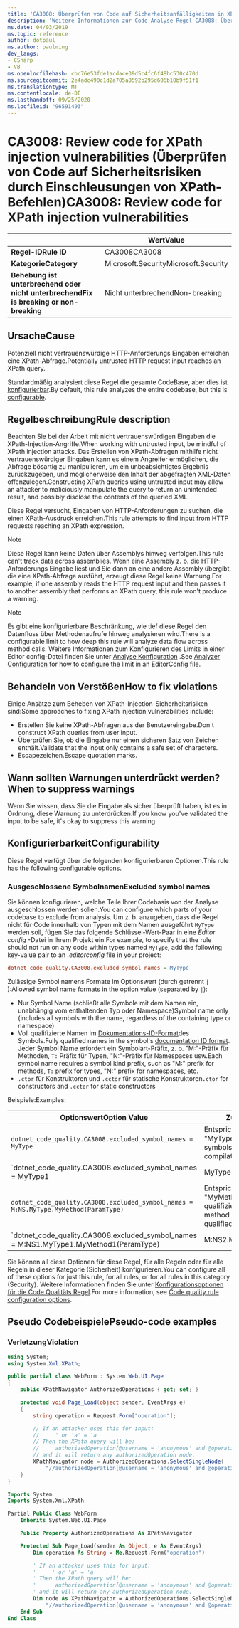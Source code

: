 ```yaml
---
title: 'CA3008: Überprüfen von Code auf Sicherheitsanfälligkeiten in XPath-Injektion (Code Analyse)'
description: 'Weitere Informationen zur Code Analyse Regel CA3008: Überprüfen von Code für Sicherheitsrisiken in Bezug auf XPath'
ms.date: 04/03/2019
ms.topic: reference
author: dotpaul
ms.author: paulming
dev_langs:
- CSharp
- VB
ms.openlocfilehash: cbc76e53fde1acdace39d5c4fc6f48bc530c470d
ms.sourcegitcommit: 2e4adc490c1d2a705a0592b295d606b10b9f51f1
ms.translationtype: MT
ms.contentlocale: de-DE
ms.lasthandoff: 09/25/2020
ms.locfileid: "96591493"
---
```

# <a name="ca3008-review-code-for-xpath-injection-vulnerabilities"></a><span data-ttu-id="b6a14-103">CA3008: Review code for XPath injection vulnerabilities (Überprüfen von Code auf Sicherheitsrisiken durch Einschleusungen von XPath-Befehlen)</span><span class="sxs-lookup"><span data-stu-id="b6a14-103">CA3008: Review code for XPath injection vulnerabilities</span></span>

| | <span data-ttu-id="b6a14-104">Wert</span><span class="sxs-lookup"><span data-stu-id="b6a14-104">Value</span></span> |
|-|-|
| <span data-ttu-id="b6a14-105">**Regel-ID**</span><span class="sxs-lookup"><span data-stu-id="b6a14-105">**Rule ID**</span></span> |<span data-ttu-id="b6a14-106">CA3008</span><span class="sxs-lookup"><span data-stu-id="b6a14-106">CA3008</span></span>|
| <span data-ttu-id="b6a14-107">**Kategorie**</span><span class="sxs-lookup"><span data-stu-id="b6a14-107">**Category**</span></span> |<span data-ttu-id="b6a14-108">Microsoft.Security</span><span class="sxs-lookup"><span data-stu-id="b6a14-108">Microsoft.Security</span></span>|
| <span data-ttu-id="b6a14-109">**Behebung ist unterbrechend oder nicht unterbrechend**</span><span class="sxs-lookup"><span data-stu-id="b6a14-109">**Fix is breaking or non-breaking**</span></span> |<span data-ttu-id="b6a14-110">Nicht unterbrechend</span><span class="sxs-lookup"><span data-stu-id="b6a14-110">Non-breaking</span></span>|

## <a name="cause"></a><span data-ttu-id="b6a14-111">Ursache</span><span class="sxs-lookup"><span data-stu-id="b6a14-111">Cause</span></span>

<span data-ttu-id="b6a14-112">Potenziell nicht vertrauenswürdige HTTP-Anforderungs Eingaben erreichen eine XPath-Abfrage.</span><span class="sxs-lookup"><span data-stu-id="b6a14-112">Potentially untrusted HTTP request input reaches an XPath query.</span></span>

<span data-ttu-id="b6a14-113">Standardmäßig analysiert diese Regel die gesamte CodeBase, aber dies ist [konfigurierbar](#configurability).</span><span class="sxs-lookup"><span data-stu-id="b6a14-113">By default, this rule analyzes the entire codebase, but this is [configurable](#configurability).</span></span>

## <a name="rule-description"></a><span data-ttu-id="b6a14-114">Regelbeschreibung</span><span class="sxs-lookup"><span data-stu-id="b6a14-114">Rule description</span></span>

<span data-ttu-id="b6a14-115">Beachten Sie bei der Arbeit mit nicht vertrauenswürdigen Eingaben die XPath-Injection-Angriffe.</span><span class="sxs-lookup"><span data-stu-id="b6a14-115">When working with untrusted input, be mindful of XPath injection attacks.</span></span> <span data-ttu-id="b6a14-116">Das Erstellen von XPath-Abfragen mithilfe nicht vertrauenswürdiger Eingaben kann es einem Angreifer ermöglichen, die Abfrage bösartig zu manipulieren, um ein unbeabsichtigtes Ergebnis zurückzugeben, und möglicherweise den Inhalt der abgefragten XML-Daten offenzulegen.</span><span class="sxs-lookup"><span data-stu-id="b6a14-116">Constructing XPath queries using untrusted input may allow an attacker to maliciously manipulate the query to return an unintended result, and possibly disclose the contents of the queried XML.</span></span>

<span data-ttu-id="b6a14-117">Diese Regel versucht, Eingaben von HTTP-Anforderungen zu suchen, die einen XPath-Ausdruck erreichen.</span><span class="sxs-lookup"><span data-stu-id="b6a14-117">This rule attempts to find input from HTTP requests reaching an XPath expression.</span></span>

> [!NOTE]
> <span data-ttu-id="b6a14-118">Diese Regel kann keine Daten über Assemblys hinweg verfolgen.</span><span class="sxs-lookup"><span data-stu-id="b6a14-118">This rule can't track data across assemblies.</span></span> <span data-ttu-id="b6a14-119">Wenn eine Assembly z. b. die HTTP-Anforderungs Eingabe liest und Sie dann an eine andere Assembly übergibt, die eine XPath-Abfrage ausführt, erzeugt diese Regel keine Warnung.</span><span class="sxs-lookup"><span data-stu-id="b6a14-119">For example, if one assembly reads the HTTP request input and then passes it to another assembly that performs an XPath query, this rule won't produce a warning.</span></span>

> [!NOTE]
> <span data-ttu-id="b6a14-120">Es gibt eine konfigurierbare Beschränkung, wie tief diese Regel den Datenfluss über Methodenaufrufe hinweg analysieren wird.</span><span class="sxs-lookup"><span data-stu-id="b6a14-120">There is a configurable limit to how deep this rule will analyze data flow across method calls.</span></span> <span data-ttu-id="b6a14-121">Weitere Informationen zum Konfigurieren des Limits in einer Editor config-Datei finden Sie unter [Analyse Konfiguration](https://github.com/dotnet/roslyn-analyzers/blob/master/docs/Analyzer%20Configuration.md#dataflow-analysis) .</span><span class="sxs-lookup"><span data-stu-id="b6a14-121">See [Analyzer Configuration](https://github.com/dotnet/roslyn-analyzers/blob/master/docs/Analyzer%20Configuration.md#dataflow-analysis) for how to configure the limit in an EditorConfig file.</span></span>

## <a name="how-to-fix-violations"></a><span data-ttu-id="b6a14-122">Behandeln von Verstößen</span><span class="sxs-lookup"><span data-stu-id="b6a14-122">How to fix violations</span></span>

<span data-ttu-id="b6a14-123">Einige Ansätze zum Beheben von XPath-Injection-Sicherheitsrisiken sind:</span><span class="sxs-lookup"><span data-stu-id="b6a14-123">Some approaches to fixing XPath injection vulnerabilities include:</span></span>

- <span data-ttu-id="b6a14-124">Erstellen Sie keine XPath-Abfragen aus der Benutzereingabe.</span><span class="sxs-lookup"><span data-stu-id="b6a14-124">Don't construct XPath queries from user input.</span></span>
- <span data-ttu-id="b6a14-125">Überprüfen Sie, ob die Eingabe nur einen sicheren Satz von Zeichen enthält.</span><span class="sxs-lookup"><span data-stu-id="b6a14-125">Validate that the input only contains a safe set of characters.</span></span>
- <span data-ttu-id="b6a14-126">Escapezeichen.</span><span class="sxs-lookup"><span data-stu-id="b6a14-126">Escape quotation marks.</span></span>

## <a name="when-to-suppress-warnings"></a><span data-ttu-id="b6a14-127">Wann sollten Warnungen unterdrückt werden?</span><span class="sxs-lookup"><span data-stu-id="b6a14-127">When to suppress warnings</span></span>

<span data-ttu-id="b6a14-128">Wenn Sie wissen, dass Sie die Eingabe als sicher überprüft haben, ist es in Ordnung, diese Warnung zu unterdrücken.</span><span class="sxs-lookup"><span data-stu-id="b6a14-128">If you know you've validated the input to be safe, it's okay to suppress this warning.</span></span>

## <a name="configurability"></a><span data-ttu-id="b6a14-129">Konfigurierbarkeit</span><span class="sxs-lookup"><span data-stu-id="b6a14-129">Configurability</span></span>

<span data-ttu-id="b6a14-130">Diese Regel verfügt über die folgenden konfigurierbaren Optionen.</span><span class="sxs-lookup"><span data-stu-id="b6a14-130">This rule has the following configurable options.</span></span>

### <a name="excluded-symbol-names"></a><span data-ttu-id="b6a14-131">Ausgeschlossene Symbolnamen</span><span class="sxs-lookup"><span data-stu-id="b6a14-131">Excluded symbol names</span></span>

<span data-ttu-id="b6a14-132">Sie können konfigurieren, welche Teile Ihrer Codebasis von der Analyse ausgeschlossen werden sollen.</span><span class="sxs-lookup"><span data-stu-id="b6a14-132">You can configure which parts of your codebase to exclude from analysis.</span></span> <span data-ttu-id="b6a14-133">Um z. b. anzugeben, dass die Regel nicht für Code innerhalb von Typen mit dem Namen ausgeführt `MyType` werden soll, fügen Sie das folgende Schlüssel-Wert-Paar in eine *Editor config* -Datei in Ihrem Projekt ein:</span><span class="sxs-lookup"><span data-stu-id="b6a14-133">For example, to specify that the rule should not run on any code within types named `MyType`, add the following key-value pair to an *.editorconfig* file in your project:</span></span>

```ini
dotnet_code_quality.CA3008.excluded_symbol_names = MyType
```

<span data-ttu-id="b6a14-134">Zulässige Symbol namens Formate im Optionswert (durch getrennt `|` ):</span><span class="sxs-lookup"><span data-stu-id="b6a14-134">Allowed symbol name formats in the option value (separated by `|`):</span></span>

- <span data-ttu-id="b6a14-135">Nur Symbol Name (schließt alle Symbole mit dem Namen ein, unabhängig vom enthaltenden Typ oder Namespace)</span><span class="sxs-lookup"><span data-stu-id="b6a14-135">Symbol name only (includes all symbols with the name, regardless of the containing type or namespace)</span></span>
- <span data-ttu-id="b6a14-136">Voll qualifizierte Namen im [Dokumentations-ID-Format](https://github.com/dotnet/csharplang/blob/master/spec/documentation-comments.md#id-string-format)des Symbols.</span><span class="sxs-lookup"><span data-stu-id="b6a14-136">Fully qualified names in the symbol's [documentation ID format](https://github.com/dotnet/csharplang/blob/master/spec/documentation-comments.md#id-string-format).</span></span> <span data-ttu-id="b6a14-137">Jeder Symbol Name erfordert ein Symbolart-Präfix, z. b. "M:"-Präfix für Methoden, `T:` Präfix für Typen, "N:"-Präfix für Namespaces usw.</span><span class="sxs-lookup"><span data-stu-id="b6a14-137">Each symbol name requires a symbol kind prefix, such as "M:" prefix for methods, `T:` prefix for types, "N:" prefix for namespaces, etc.</span></span>
- <span data-ttu-id="b6a14-138">`.ctor` für Konstruktoren und `.cctor` für statische Konstruktoren</span><span class="sxs-lookup"><span data-stu-id="b6a14-138">`.ctor` for constructors and `.cctor` for static constructors</span></span>

<span data-ttu-id="b6a14-139">Beispiele:</span><span class="sxs-lookup"><span data-stu-id="b6a14-139">Examples:</span></span>

| <span data-ttu-id="b6a14-140">Optionswert</span><span class="sxs-lookup"><span data-stu-id="b6a14-140">Option Value</span></span> | <span data-ttu-id="b6a14-141">Zusammenfassung</span><span class="sxs-lookup"><span data-stu-id="b6a14-141">Summary</span></span> |
| --- | --- |
|`dotnet_code_quality.CA3008.excluded_symbol_names = MyType` | <span data-ttu-id="b6a14-142">Entspricht allen Symbolen mit dem Namen "MyType" in der Kompilierung.</span><span class="sxs-lookup"><span data-stu-id="b6a14-142">Matches all symbols named 'MyType' in the compilation</span></span>
|`dotnet_code_quality.CA3008.excluded_symbol_names = MyType1|MyType2` | <span data-ttu-id="b6a14-143">Entspricht allen Symbolen mit dem Namen "MyType1" oder "MyType2" in der Kompilierung.</span><span class="sxs-lookup"><span data-stu-id="b6a14-143">Matches all symbols named either 'MyType1' or 'MyType2' in the compilation</span></span>
|`dotnet_code_quality.CA3008.excluded_symbol_names = M:NS.MyType.MyMethod(ParamType)` | <span data-ttu-id="b6a14-144">Entspricht der bestimmten Methode "MyMethod" mit der angegebenen voll qualifizierten Signatur.</span><span class="sxs-lookup"><span data-stu-id="b6a14-144">Matches specific method 'MyMethod' with given fully qualified signature</span></span>
|`dotnet_code_quality.CA3008.excluded_symbol_names = M:NS1.MyType1.MyMethod1(ParamType)|M:NS2.MyType2.MyMethod2(ParamType)` | <span data-ttu-id="b6a14-145">Entspricht den spezifischen Methoden "MyMethod1" und "MyMethod2" mit der entsprechenden voll qualifizierten Signatur.</span><span class="sxs-lookup"><span data-stu-id="b6a14-145">Matches specific methods 'MyMethod1' and 'MyMethod2' with respective fully qualified signature</span></span>

<span data-ttu-id="b6a14-146">Sie können all diese Optionen für diese Regel, für alle Regeln oder für alle Regeln in dieser Kategorie (Sicherheit) konfigurieren.</span><span class="sxs-lookup"><span data-stu-id="b6a14-146">You can configure all of these options for just this rule, for all rules, or for all rules in this category (Security).</span></span> <span data-ttu-id="b6a14-147">Weitere Informationen finden Sie unter [Konfigurationsoptionen für die Code Qualitäts Regel](../code-quality-rule-options.md).</span><span class="sxs-lookup"><span data-stu-id="b6a14-147">For more information, see [Code quality rule configuration options](../code-quality-rule-options.md).</span></span>

## <a name="pseudo-code-examples"></a><span data-ttu-id="b6a14-148">Pseudo Codebeispiele</span><span class="sxs-lookup"><span data-stu-id="b6a14-148">Pseudo-code examples</span></span>

### <a name="violation"></a><span data-ttu-id="b6a14-149">Verletzung</span><span class="sxs-lookup"><span data-stu-id="b6a14-149">Violation</span></span>

```csharp
using System;
using System.Xml.XPath;

public partial class WebForm : System.Web.UI.Page
{
    public XPathNavigator AuthorizedOperations { get; set; }

    protected void Page_Load(object sender, EventArgs e)
    {
        string operation = Request.Form["operation"];

        // If an attacker uses this for input:
        //     ' or 'a' = 'a
        // Then the XPath query will be:
        //     authorizedOperation[@username = 'anonymous' and @operationName = '' or 'a' = 'a']
        // and it will return any authorizedOperation node.
        XPathNavigator node = AuthorizedOperations.SelectSingleNode(
            "//authorizedOperation[@username = 'anonymous' and @operationName = '" + operation + "']");
    }
}
```

```vb
Imports System
Imports System.Xml.XPath

Partial Public Class WebForm
    Inherits System.Web.UI.Page

    Public Property AuthorizedOperations As XPathNavigator

    Protected Sub Page_Load(sender As Object, e As EventArgs)
        Dim operation As String = Me.Request.Form("operation")

        ' If an attacker uses this for input:
        '     ' or 'a' = 'a
        ' Then the XPath query will be:
        '      authorizedOperation[@username = 'anonymous' and @operationName = '' or 'a' = 'a']
        ' and it will return any authorizedOperation node.
        Dim node As XPathNavigator = AuthorizedOperations.SelectSingleNode( _
            "//authorizedOperation[@username = 'anonymous' and @operationName = '" + operation + "']")
    End Sub
End Class
```
